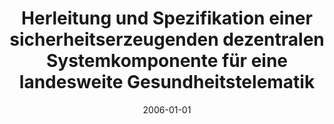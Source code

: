---
abstract: ''
authors:
- Roland Pezzei
date: '2006-01-01'
featured: false
links:
- name: Publik
  url: https://publik.tuwien.ac.at/showentry.php?ID=140871&lang=1
publication_types:
- '7'
publishDate: '2006-01-01'
title: Herleitung und Spezifikation einer sicherheitserzeugenden dezentralen Systemkomponente
  für eine landesweite Gesundheitstelematik
url_pdf: ''
---